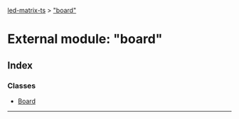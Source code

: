 [led-matrix-ts](../README.md) > ["board"](../modules/_board_.md)



# External module: "board"

## Index

### Classes

* [Board](../classes/_board_.board.md)



---

